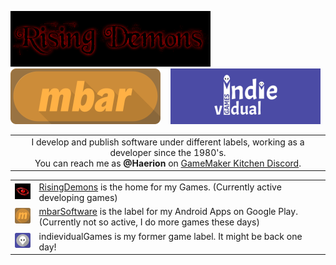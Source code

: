 <p>
  <a href="https://www.risingdemons.com" target="_blank"><img src="https://github.com/Grisgram/Grisgram/blob/main/images/demons.png" /></a>&nbsp;&nbsp;&nbsp;
  <a href="https://play.google.com/store/apps/dev?id=8162011393461804761" target="_blank"><img src="https://github.com/Grisgram/Grisgram/blob/main/images/mbar.png" /></a>&nbsp;&nbsp;&nbsp;
  <img src="https://github.com/Grisgram/Grisgram/blob/main/images/indie.png" />
</p>

| | 
|:--:|
| I develop and publish software under different labels, working as a developer since the 1980's.<br>You can reach me as **@Haerion** on [GameMaker Kitchen Discord](https://discord.gg/8krYCqr). |


| | |
|-----------------------------------------------------------------------------------------------------------------------------------------------------------------------------------------------------------------------------|-------------------------------------------------------------------------------------------------------|
| ![demons logo](https://github.com/Grisgram/Grisgram/blob/main/images/demons_eye.png) | [RisingDemons](https://www.risingdemons.com) is the home for my Games. (Currently active developing games)|
| ![mbar logo](https://github.com/Grisgram/Grisgram/blob/main/images/mbar_m.png) | [mbarSoftware](https://play.google.com/store/apps/dev?id=8162011393461804761) is the label for my Android Apps on Google Play. (Currently not so active, I do more games these days)|
| ![indie logo](https://github.com/Grisgram/Grisgram/blob/main/images/chuck.png) | indievidualGames is my former game label. It might be back one day! |






<!--
**Grisgram/Grisgram** is a ✨ _special_ ✨ repository because its `README.md` (this file) appears on your GitHub profile.

Here are some ideas to get you started:

- 🔭 I’m currently working on ...
- 🌱 I’m currently learning ...
- 👯 I’m looking to collaborate on ...
- 🤔 I’m looking for help with ...
- 💬 Ask me about ...
- 📫 How to reach me: ...
- 😄 Pronouns: ...
- ⚡ Fun fact: ...
-->

